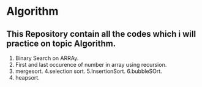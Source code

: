 # Algorithm
This Repository contain all the codes which i will practice on topic Algorithm.
-----

1. Binary Search on ARRAy.
2. First and last occurence of number in array using recursion.  
3. mergesort. 
4.selection sort.
5.InsertionSort.
6.bubbleSOrt. 
7. heapsort.

